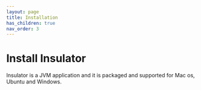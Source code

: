 ```yaml
---
layout: page
title: Installation
has_children: true
nav_order: 3
---
```

# Install Insulator

Insulator is a JVM application and it is packaged and supported for Mac os, Ubuntu and Windows.